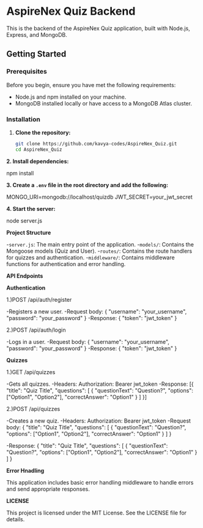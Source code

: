 # AspireNex Quiz Backend

This is the backend of the AspireNex Quiz application, built with Node.js, Express, and MongoDB.

## Getting Started

### Prerequisites

Before you begin, ensure you have met the following requirements:
- Node.js and npm installed on your machine.
- MongoDB installed locally or have access to a MongoDB Atlas cluster.

### Installation

1. **Clone the repository:**
   ```bash
   git clone https://github.com/kavya-codes/AspireNex_Quiz.git
   cd AspireNex_Quiz

**2. Install dependencies:**

npm install

**3. Create a `.env` file in the root directory and add the following:**

MONGO_URI=mongodb://localhost/quizdb
JWT_SECRET=your_jwt_secret

**4. Start the server:**

node server.js

**Project Structure**

-`server.js`: The main entry point of the application.
-`models/`: Contains the Mongoose models (Quiz and User).
-`routes/`: Contains the route handlers for quizzes and authentication.
-`middleware/`: Contains middleware functions for authentication and error handling.

**API Endpoints**

**Authentication**

1.)POST /api/auth/register

-Registers a new user.
-Request body: { "username": "your_username", "password": "your_password" }
-Response: { "token": "jwt_token" }

2.)POST /api/auth/login

-Logs in a user.
-Request body: { "username": "your_username", "password": "your_password" }
-Response: { "token": "jwt_token" }

**Quizzes**

1.)GET /api/quizzes

-Gets all quizzes.
-Headers: Authorization: Bearer jwt_token
-Response: [{ "title": "Quiz Title", "questions": [ { "questionText": "Question?", "options": ["Option1", "Option2"], "correctAnswer": "Option1" } ] }]

2.)POST /api/quizzes

-Creates a new quiz.
-Headers: Authorization: Bearer jwt_token
-Request body:
{
  "title": "Quiz Title",
  "questions": [
    { 
      "questionText": "Question?",
      "options": ["Option1", "Option2"],
      "correctAnswer": "Option1"
    }
  ]
}

-Response: { "title": "Quiz Title", "questions": [ { "questionText": "Question?", "options": ["Option1", "Option2"], "correctAnswer": "Option1" } ] }

**Error Hnadling**

This application includes basic error handling middleware to handle errors and send appropriate responses.

**LICENSE**

This project is licensed under the MIT License. See the LICENSE file for details.
